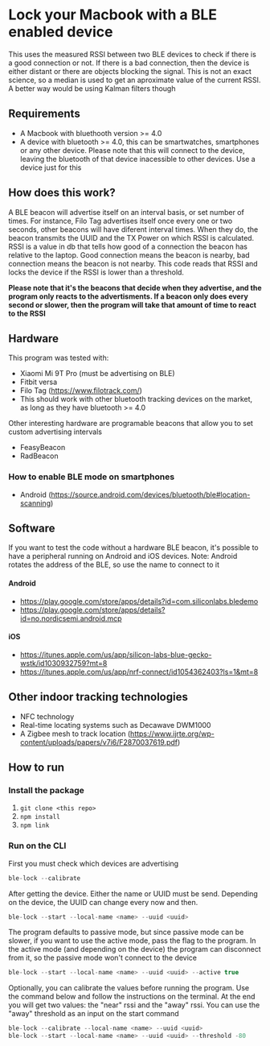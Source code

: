 # Lock your Macbook with a BLE enabled device
This uses the measured RSSI between two BLE devices to check if there is a good connection or not. If there is a bad connection, then the device is either distant or there are objects blocking the signal. This is not an exact science, so a median is used to get an aproximate value of the current RSSI. A better way would be using Kalman filters though

## Requirements
- A Macbook with bluethooth version >= 4.0
- A device with bluetooth >= 4.0, this can be smartwatches, smartphones or any other device. 
  Please note that this will connect to the device, leaving the bluetooth of that device inacessible to other devices. Use a device just for this
  

## How does this work?
A BLE beacon will advertise itself on an interval basis, or set number of times. For instance, Filo Tag advertises itself once every one or two seconds, other beacons will have diferent interval times. When they do, the beacon transmits the UUID and the TX Power on which RSSI is calculated. RSSI is a value in db that tells how good of a connection the beacon has relative to the laptop. Good connection means the beacon is nearby, bad connection means the beacon is not nearby. This code reads that RSSI and locks the device if the RSSI is lower than a threshold. 

__Please note that it's the beacons that decide when they advertise, and the program only reacts to the advertisments. If a beacon only does every second or slower, then the program will take that amount of time to react to the RSSI__

## Hardware
This program was tested with:
- Xiaomi Mi 9T Pro (must be advertising on BLE)
- Fitbit versa
- Filo Tag (https://www.filotrack.com/)
- This should work with other bluetooth tracking devices on the market, as long as they have bluetooth >= 4.0

Other interesting hardware are programable beacons that allow you to set custom advertising intervals
- FeasyBeacon
- RadBeacon

### How to enable BLE mode on smartphones
- Android (https://source.android.com/devices/bluetooth/ble#location-scanning)

## Software
If you want to test the code without a hardware BLE beacon, it's possible to have a peripheral running on Android and iOS devices.
Note: Android rotates the address of the BLE, so use the name to connect to it
#### Android
- https://play.google.com/store/apps/details?id=com.siliconlabs.bledemo
- https://play.google.com/store/apps/details?id=no.nordicsemi.android.mcp

#### iOS
- https://itunes.apple.com/us/app/silicon-labs-blue-gecko-wstk/id1030932759?mt=8
- https://itunes.apple.com/us/app/nrf-connect/id1054362403?ls=1&mt=8

## Other indoor tracking technologies
- NFC technology
- Real-time locating systems such as Decawave DWM1000
- A Zigbee mesh to track location (https://www.ijrte.org/wp-content/uploads/papers/v7i6/F2870037619.pdf)

## How to run

### Install the package
1. `git clone <this repo>`
1. `npm install`
1. `npm link`

### Run on the CLI
First you must check which devices are advertising
```js
ble-lock --calibrate
```

After getting the device. Either the name or UUID must be send. Depending on the device, the UUID can change every now and then.
```js
ble-lock --start --local-name <name> --uuid <uuid>
```
The program defaults to passive mode, but since passive mode can be slower, if you want to use the active mode, pass the flag to the program. In the active mode (and depending on the device) the program can disconnect from it, so the passive mode won't connect to the device
```js
ble-lock --start --local-name <name> --uuid <uuid> --active true
```

Optionally, you can calibrate the values before running the program. Use the command below and follow the instructions on the terminal. At the end you will get two values: the "near" rssi and the "away" rssi. You can use the "away" threshold as an input on the start command
```js
ble-lock --calibrate --local-name <name> --uuid <uuid>
ble-lock --start --local-name <name> --uuid <uuid> --threshold -80
```
